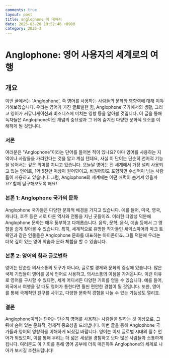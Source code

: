 ```yaml
---
comments: true
layout: post
title: anglophone 에 대해서
date: 2025-03-20 19:52:46 +0900
category: 2025-3
---
```


# Anglophone: 영어 사용자의 세계로의 여행

## 개요
이번 글에서는 'Anglophone', 즉 영어를 사용하는 사람들의 문화와 영향력에 대해 이야기해보겠습니다. 우리는 영어가 가진 글로벌한 힘, Anglophone 국가에서의 생활, 그리고 영어가 커뮤니케이션과 비즈니스에 미치는 영향 등을 알아볼 것입니다. 이 글을 통해 독자들은 Anglophone이란 개념의 중요성과 그 뒤에 숨겨진 다양한 문화적 요소를 이해하게 될 것입니다.

### 서론
여러분은 "Anglophone"이라는 단어를 들어본 적이 있나요? 아마 영어를 사용하는 지역이나 사람들을 가리킨다는 것을 알고 계실 텐데요, 사실 이 단어는 단순히 언어적 기능을 넘어서는 깊은 의미를 지니고 있습니다. 오늘날 영어는 전 세계에서 가장 널리 사용되고 있는 언어로, 1억 5천만 이상이 원어민이고, 비원어민도 포함하면 수십억이 넘는 사람들이 사용하고 있습니다. 그럼, Anglophone의 세계에는 어떤 매력이 숨겨져 있을까요? 함께 탐구해보도록 해요!

### 본론 1: Anglophone 국가의 문화
Anglophone 국가들은 다양한 문화적 배경을 가지고 있습니다. 예를 들어, 미국, 영국, 캐나다, 호주 등은 서로 다른 역사와 전통을 지닌 곳들이죠. 이러한 다양성 덕분에 Anglophone 문화는 매우 풍부하고 다채롭습니다. 음악, 문학, 음식, 예술 등에서 그 영향을 쉽게 찾아볼 수 있습니다. 특히, 세계적으로 유명한 작가들인 셰익스피어와 마크 트웨인과 같은 인물들은 Anglophone 문화를 대표하는 아이콘이죠. 그들 덕분에 우리는 더욱 깊이 있는 영어 학습과 문화 체험을 할 수 있습니다.

### 본론 2: 영어의 힘과 글로벌화
영어는 단순한 의사소통의 도구가 아니라, 글로벌 경제와 문화의 중심에 있습니다. 많은 국제 기업들이 영어를 공식 언어로 사용하고, 의사소통의 이점을 가져옵니다. 이런 이유로 영어를 구사할 수 있다면, 세계 어디서든 다양한 기회를 얻을 수 있습니다. 예를 들어, 외국에서 여행을 갈 때도 영어가 통한다면 훨씬 편안한 경험이 될 것입니다. 또한, 영어를 통해 국제적인 친구를 사귀고, 다양한 문화적 경험을 나눌 수 있는 가능성도 열리죠.

### 결론
Anglophone이라는 단어는 단순히 영어를 사용하는 사람들을 말하는 것 이상으로, 그 뒤에 숨어 있는 문화적, 경제적 중요성을 드러냅니다. 이번 글을 통해 Anglophone 국가들과 영어의 영향력을 이해하게 되셨길 바랍니다. 영어는 이제 글로벌 시대의 필수 언어가 되었으며, 이를 통해 우리는 더 넓은 세상을 경험하고 보다 많은 사람들과 소통하게 됩니다. 여러분도 이 기회를 통해 영어 공부에 더욱 매진하여 Anglophone의 세계로 나아가 보시길 추천드립니다!